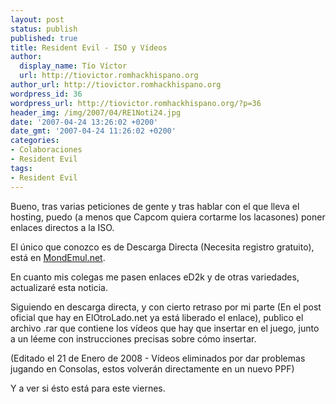 ```yaml
---
layout: post
status: publish
published: true
title: Resident Evil - ISO y Vídeos
author:
  display_name: Tío Víctor
  url: http://tiovictor.romhackhispano.org
author_url: http://tiovictor.romhackhispano.org
wordpress_id: 36
wordpress_url: http://tiovictor.romhackhispano.org/?p=36
header_img: /img/2007/04/RE1Noti24.jpg
date: '2007-04-24 13:26:02 +0200'
date_gmt: '2007-04-24 11:26:02 +0200'
categories:
- Colaboraciones
- Resident Evil
tags:
- Resident Evil
---
```

Bueno, tras varias peticiones de gente y tras hablar con el que lleva el hosting, puedo (a menos que Capcom quiera cortarme los lacasones) poner enlaces directos a la ISO.

El único que conozco es de Descarga Directa (Necesita registro gratuito), está en <a href="http://www.mondemul.net/">MondEmul.net</a>.

En cuanto mis colegas me pasen enlaces eD2k y de otras variedades, actualizaré esta noticia.

Siguiendo en descarga directa, y con cierto retraso por mi parte (En el post oficial que hay en ElOtroLado.net ya está liberado el enlace), publico el archivo .rar que contiene los vídeos que hay que insertar en el juego, junto a un léeme con instrucciones precisas sobre cómo insertar.

(Editado el 21 de Enero de 2008 - Vídeos eliminados por dar problemas jugando en Consolas, estos volverán directamente en un nuevo PPF)

Y a ver si ésto está para este viernes.